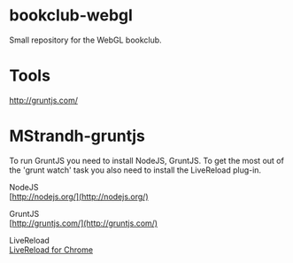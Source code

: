bookclub-webgl
==============

Small repository for the WebGL bookclub.


Tools
==============

http://gruntjs.com/

MStrandh-gruntjs
================

To run GruntJS you need to install NodeJS, GruntJS. To get the most out of the 'grunt watch' task you also need to install the LiveReload plug-in.


NodeJS  
[http://nodejs.org/](http://nodejs.org/)

GruntJS  
[http://gruntjs.com/](http://gruntjs.com/)

LiveReload  
[LiveReload for Chrome](https://chrome.google.com/webstore/detail/livereload/jnihajbhpnppcggbcgedagnkighmdlei)
